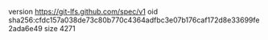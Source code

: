 version https://git-lfs.github.com/spec/v1
oid sha256:cfdc157a038de73c80b770c4364adfbc3e07b176caf172d8e33699fe2ada6e49
size 4271
